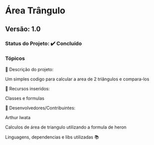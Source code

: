 # Área Trângulo
## Versão: 1.0 
### Status do Projeto: ✔️ Concluído 
### Tópicos 
🔹 Descrição do projeto:

Um simples codigo para calcular a area de 2 triângulos e compara-los

🔹 Recursos inseridos:

Classes e formulas

🔹 Desenvolvedores/Contribuintes:

Arthur Iwata

Calculos de área de triangulo utilizando a formula de heron

Linguagens, dependencias e libs utilizadas 📚

<picture>
<srcset="https://img.shields.io/badge/C%2B%2B-00599C?style=for-the-badge&logo=c%2B%2B&logoColor=white
">
 </picture>

